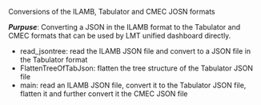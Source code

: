 Conversions of the ILAMB, Tabulator and CMEC JOSN formats

***Purpuse***: Converting a JSON in the ILAMB format to the Tabulator and CMEC formats that can be used by 
LMT unified dashboard directly.


 - read_jsontree: read the ILAMB JSON file and convert to a JSON file in the Tabulator format
 - FlattenTreeOfTabJson: flatten the tree structure of the Tabulator JSON file
 - main: read an ILAMB JSON file, convert it to the Tabulator JSON file, flatten it and further 
         convert it the CMEC JSON file
